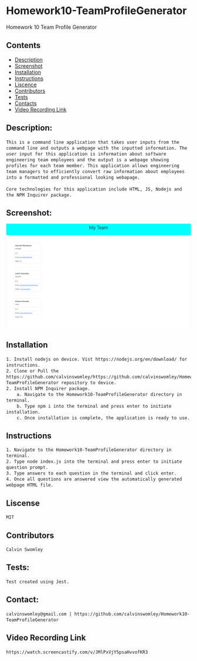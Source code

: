 # Homework10-TeamProfileGenerator
Homework 10 Team Profile Generator

## Contents
- [Description](#Description)
- [Screenshot](Screenshot)
- [Installation](#Installation)
- [Instructions](#Instructions)
- [Liscence](#Liscence)
- [Contributors](#Contributors)
- [Tests](Tests)
- [Contacts](#Contacts)
- [Video Recording Link](#VideoRecordingLink)


## Description:
    This is a command line application that takes user inputs from the command line and outputs a webpage with the inputted information. The user input for this application is information about software engineering team employees and the output is a webpage showing profiles for each team member. This application allows engineering team managers to efficiently convert raw information about employees into a formatted and professional looking webapage.

    Core technologies for this application include HTML, JS, Nodejs and the NPM Inquirer package.

## Screenshot:
![Completed HTML page with team members names and details for each](./app_screenshot.PNG)

## Installation
    1. Install nodejs on device. Vist https://nodejs.org/en/download/ for instructions.
    2. Clone or Pull the https://github.com/calvinswomley/https://github.com/calvinswomley/Homework10-TeamProfileGenerator repository to device.
    2. Install NPM Inquirer package.
        a. Navigate to the Homework10-TeamProfileGenerator directory in terminal.
        b. Type npm i into the terminal and press enter to initiate installation.
        c. Once installation is complete, the application is ready to use.

## Instructions
    1. Navigate to the Homework10-TeamProfileGenerator directory in terminal.
    2. Type node index.js into the terminal and press enter to initiate question prompt.
    3. Type answers to each question in the terminal and click enter.
    4. Once all questions are answered view the automatically generated webpage HTML file.
## Liscense
    MIT

## Contributors
    Calvin Swomley

## Tests:
    Test created using Jest.
## Contact:
    calvinswomley@gmail.com | https://github.com/calvinswomley/Homework10-TeamProfileGenerator

## Video Recording Link
    https://watch.screencastify.com/v/JMlPxVjY5psaHvvofKR3
